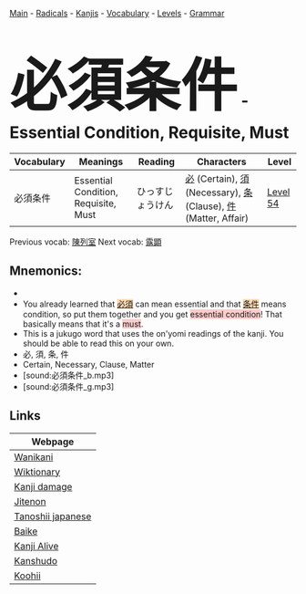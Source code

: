 <style> bigfont {font-size: 100px}</style>
[Main](../README.md) -
[Radicals](../radicals.md) -
[Kanjis](../kanjis.md) -
[Vocabulary](../vocabulary.md) -
[Levels](../levels.md) -
[Grammar](../grammar.md)
# <bigfont> 必須条件</bigfont> - Essential Condition, Requisite, Must 

| Vocabulary | Meanings | Reading | Characters | Level |
| --- | --- | --- | --- | --- |
| 必須条件 | Essential Condition, Requisite, Must | ひっすじょうけん |  [必](../kanjis/必.md) (Certain), [須](../kanjis/須.md) (Necessary), [条](../kanjis/条.md) (Clause), [件](../kanjis/件.md) (Matter, Affair) | [Level 54](../levels/wk_level54.md) |

Previous vocab: [陳列室](陳列室.md) Next vocab: [露顕](露顕.md) 

## Mnemonics:

* 
* You already learned that <span style="background-color:#fed8b1"> [必須](https://jisho.org/search/必須)</span> can mean essential and that <span style="background-color:#fed8b1"> [条件](https://jisho.org/search/条件)</span> means condition, so put them together and you get <span style="background-color:#ffcccb"> essential condition</span>! That basically means that it's a <span style="background-color:#ffcccb"> must</span>.
* This is a jukugo word that uses the on'yomi readings of the kanji. You should be able to read this on your own.
* 必, 須, 条, 件
* Certain, Necessary, Clause, Matter
* [sound:必須条件_b.mp3]
* [sound:必須条件_g.mp3]


## Links 

| Webpage |
| --- |
| [Wanikani          ](https://www.wanikani.com/kanji/必須条件) |
| [Wiktionary        ](https://en.wiktionary.org/wiki/必須条件) |
| [Kanji damage      ](http://www.kanjidamage.com/kanji/search?utf8=✓&q=必須条件) |
| [Jitenon           ](https://jitenon.com/kanji/必須条件) |
| [Tanoshii japanese ](https://www.tanoshiijapanese.com/dictionary/kanji.cfm?k=必須条件) |
| [Baike             ](https://baike.baidu.com/item/必須条件) |
| [Kanji Alive       ](https://app.kanjialive.com/必須条件) |
| [Kanshudo          ](https://www.kanshudo.com/searchmn?q=必須条件) |
| [Koohii            ](https://kanji.koohii.com/study/kanji/必須条件) |
